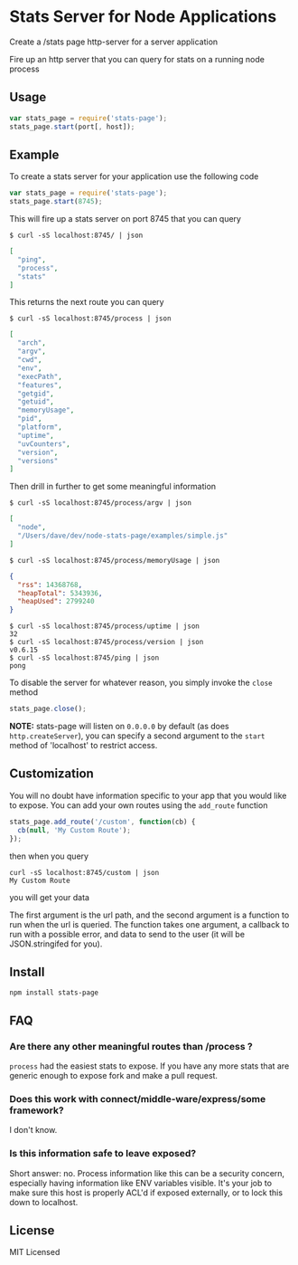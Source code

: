Stats Server for Node Applications
==================================

Create a /stats page http-server for a server application

Fire up an http server that you can query for stats on a running node process

Usage
-----

``` js
var stats_page = require('stats-page');
stats_page.start(port[, host]);
```

Example
-------

To create a stats server for your application use the following code

``` js
var stats_page = require('stats-page');
stats_page.start(8745);
```

This will fire up a stats server on port 8745 that you can query


    $ curl -sS localhost:8745/ | json

``` json
[
  "ping",
  "process",
  "stats"
]
```

This returns the next route you can query

    $ curl -sS localhost:8745/process | json

``` json
[
  "arch",
  "argv",
  "cwd",
  "env",
  "execPath",
  "features",
  "getgid",
  "getuid",
  "memoryUsage",
  "pid",
  "platform",
  "uptime",
  "uvCounters",
  "version",
  "versions"
]
```

Then drill in further to get some meaningful information

    $ curl -sS localhost:8745/process/argv | json

``` json
[
  "node",
  "/Users/dave/dev/node-stats-page/examples/simple.js"
]
```

    $ curl -sS localhost:8745/process/memoryUsage | json

``` json
{
  "rss": 14368768,
  "heapTotal": 5343936,
  "heapUsed": 2799240
}
```

    $ curl -sS localhost:8745/process/uptime | json
    32
    $ curl -sS localhost:8745/process/version | json
    v0.6.15
    $ curl -sS localhost:8745/ping | json
    pong

To disable the server for whatever reason, you simply invoke the `close` method

``` js
stats_page.close();
```

**NOTE:** stats-page will listen on `0.0.0.0` by default (as does `http.createServer`),
you can specify a second argument to the `start` method of 'localhost' to restrict
access.

Customization
-------------

You will no doubt have information specific to your app that you would like to
expose.  You can add your own routes using the `add_route` function

``` js
stats_page.add_route('/custom', function(cb) {
  cb(null, 'My Custom Route');
});
```

then when you query

    curl -sS localhost:8745/custom | json
    My Custom Route

you will get your data

The first argument is the url path, and the second argument is a function to run
when the url is queried.  The function takes one argument, a callback to run
with a possible error, and data to send to the user (it will be JSON.stringifed
for you).

Install
-------

    npm install stats-page

FAQ
---

### Are there any other meaningful routes than /process ?

`process` had the easiest stats to expose.  If you have any more stats that are generic
enough to expose fork and make a pull request.

### Does this work with connect/middle-ware/express/some framework?

I don't know.

### Is this information safe to leave exposed?

Short answer: no.  Process information like this can be a security concern, especially
having information like ENV variables visible.  It's your job to make sure this host
is properly ACL'd if exposed externally, or to lock this down to localhost.

License
-------

MIT Licensed

